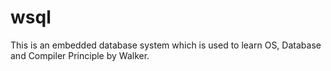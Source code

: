 # wsql
This is an embedded database system which is used to learn OS, Database and Compiler Principle by Walker.
